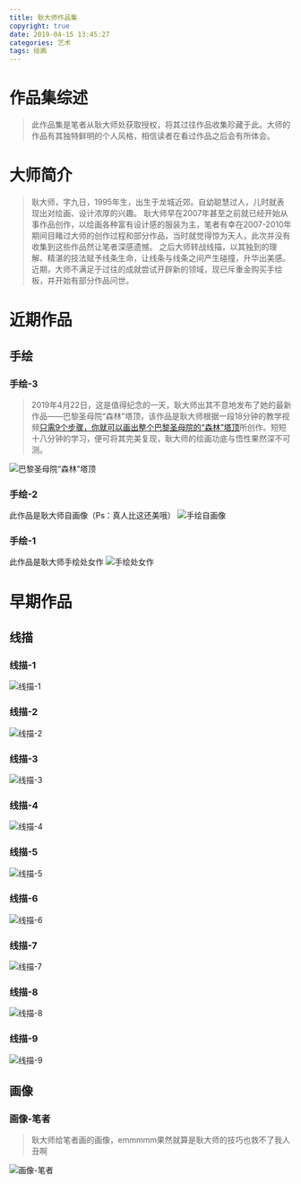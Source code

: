 ```yaml
---
title: 耿大师作品集
copyright: true
date: 2019-04-15 13:45:27
categories: 艺术
tags: 绘画
---
```

# 作品集综述
> 此作品集是笔者从耿大师处获取授权，将其过往作品收集珍藏于此。大师的作品有其独特鲜明的个人风格，相信读者在看过作品之后会有所体会。
<!--more-->
# 大师简介
> 耿大师，字九日，1995年生，出生于龙城近郊。自幼聪慧过人，儿时就表现出对绘画、设计浓厚的兴趣。
>耿大师早在2007年甚至之前就已经开始从事作品创作，以绘画各种富有设计感的服装为主，笔者有幸在2007-2010年期间目睹过大师的创作过程和部分作品，当时就觉得惊为天人，此次并没有收集到这些作品然让笔者深感遗憾。
>之后大师转战线描，以其独到的理解、精湛的技法赋予线条生命，让线条与线条之间产生碰撞，升华出美感。
> 近期，大师不满足于过往的成就尝试开辟新的领域，现已斥重金购买手绘板，并开始有部分作品问世。
# 近期作品
## 手绘
### 手绘-3
> 2019年4月22日，这是值得纪念的一天，耿大师出其不意地发布了她的最新作品——巴黎圣母院“森林”塔顶，该作品是耿大师根据一段18分钟的教学视频[只需9个步骤，你就可以画出整个巴黎圣母院的“森林”塔顶](https://mp.weixin.qq.com/s/qrfy8mnsVvdniXVyQ2S4RQ)所创作。短短十八分钟的学习，便可将其完美复现，耿大师的绘画功底与悟性果然深不可测。

![巴黎圣母院“森林”塔顶](耿大师作品集/手绘-3.jpeg)
### 手绘-2
此作品是耿大师自画像（Ps：真人比这还美哦）
![手绘自画像](耿大师作品集/手绘-2.jpeg)
### 手绘-1
此作品是耿大师手绘处女作
![手绘处女作](耿大师作品集/手绘-1.png)

# 早期作品
## 线描
### 线描-1
![线描-1](耿大师作品集/线描-1.jpeg)
### 线描-2
![线描-2](耿大师作品集/线描-2.jpeg)
### 线描-3
![线描-3](耿大师作品集/线描-3.jpeg)
### 线描-4
![线描-4](耿大师作品集/线描-4.jpeg)
### 线描-5
![线描-5](耿大师作品集/线描-5.jpeg)
### 线描-6
![线描-6](耿大师作品集/线描-6.jpeg)
### 线描-7
![线描-7](耿大师作品集/线描-7.jpeg)
### 线描-8
![线描-8](耿大师作品集/线描-8.jpeg)
### 线描-9
![线描-9](耿大师作品集/线描-9.jpeg)
## 画像
### 画像-笔者
> 耿大师给笔者画的画像，emmmmm果然就算是耿大师的技巧也救不了我人丑啊

![画像-笔者](耿大师作品集/画像-笔者.jpeg)